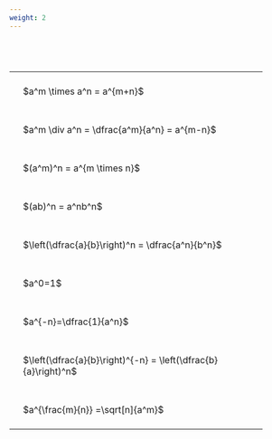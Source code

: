 ```yaml
---
weight: 2
---
```


#  
<br>
<style type="text/css">
#T_a80a8 th.col_heading {
  text-align: left;
  font-size: 1em;
}
#T_a80a8 td {
  text-align: left;
  font-size: 1em;
  padding: 1.5em;
}
#T_a80a8_row0_col0, #T_a80a8_row1_col0, #T_a80a8_row2_col0, #T_a80a8_row3_col0, #T_a80a8_row4_col0, #T_a80a8_row5_col0, #T_a80a8_row6_col0, #T_a80a8_row7_col0, #T_a80a8_row8_col0 {
  width: 400px;
  white-space: pre-wrap;
}
</style>
<table id="T_a80a8">
  <thead>
  </thead>
  <tbody>
    <tr>
      <td id="T_a80a8_row0_col0" class="data row0 col0" >$a^m \times a^n = a^{m+n}$</td>
    </tr>
    <tr>
      <td id="T_a80a8_row1_col0" class="data row1 col0" >$a^m \div a^n = \dfrac{a^m}{a^n} = a^{m-n}$</td>
    </tr>
    <tr>
      <td id="T_a80a8_row2_col0" class="data row2 col0" >$(a^m)^n = a^{m \times n}$</td>
    </tr>
    <tr>
      <td id="T_a80a8_row3_col0" class="data row3 col0" >$(ab)^n = a^nb^n$</td>
    </tr>
    <tr>
      <td id="T_a80a8_row4_col0" class="data row4 col0" >$\left(\dfrac{a}{b}\right)^n = \dfrac{a^n}{b^n}$</td>
    </tr>
    <tr>
      <td id="T_a80a8_row5_col0" class="data row5 col0" >$a^0=1$</td>
    </tr>
    <tr>
      <td id="T_a80a8_row6_col0" class="data row6 col0" >$a^{-n}=\dfrac{1}{a^n}$</td>
    </tr>
    <tr>
      <td id="T_a80a8_row7_col0" class="data row7 col0" >$\left(\dfrac{a}{b}\right)^{-n} = \left(\dfrac{b}{a}\right)^n$</td>
    </tr>
    <tr>
      <td id="T_a80a8_row8_col0" class="data row8 col0" >$a^{\frac{m}{n}} =\sqrt[n]{a^m}$</td>
    </tr>
  </tbody>
</table>
